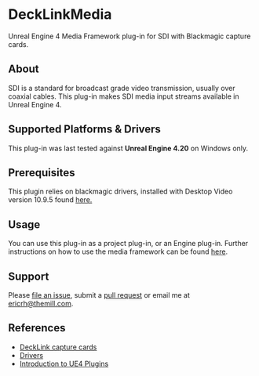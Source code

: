 # DeckLinkMedia

Unreal Engine 4 Media Framework plug-in for SDI with Blackmagic capture cards.

## About

SDI is a standard for broadcast grade video transmission, usually over coaxial cables.
This plug-in makes SDI media input streams available in Unreal Engine 4.

## Supported Platforms & Drivers

This plug-in was last tested against **Unreal Engine 4.20** on Windows only.


## Prerequisites

This plugin relies on blackmagic drivers, installed
with Desktop Video version 10.9.5 found [here.](https://www.blackmagicdesign.com/support)


## Usage

You can use this plug-in as a project plug-in, or an Engine plug-in.
Further instructions on how to use the media framework can be found [here](https://docs.unrealengine.com/latest/INT/Engine/MediaFramework/HowTo/index.html).

## Support

Please [file an issue](https://github.com/themill/DeckLinkMedia/issues), submit a
[pull request](https://github.com/themill/DeckLinkMedia/pulls)
or email me at <ericrh@themill.com>.

## References

* [DeckLink capture cards](https://www.blackmagicdesign.com/products/decklink/)
* [Drivers](https://www.blackmagicdesign.com/support)
* [Introduction to UE4 Plugins](https://wiki.unrealengine.com/An_Introduction_to_UE4_Plugins)
